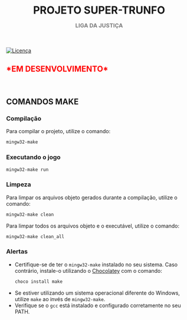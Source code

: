 <h1 align="center">
    PROJETO SUPER-TRUNFO
    <p style="font-size: 15px; color: rgb(124, 124, 124);">LIGA DA JUSTIÇA</p>
</h1>

<br>

[![Licença](https://img.shields.io/badge/license-MIT-blue.svg)](LICENSE)

<h2 style="border:none;color: red;font-weight: bold;">*EM DESENVOLVIMENTO*</h2><br>

<h2>COMANDOS MAKE</h2>

### Compilação
Para compilar o projeto, utilize o comando:
```bash
mingw32-make
```

### Executando o jogo
```bash
mingw32-make run
```

### Limpeza
Para limpar os arquivos objeto gerados durante a compilação, utilize o comando:
```bash
mingw32-make clean
```
Para limpar todos os arquivos objeto e o executável, utilize o comando:
```bash
mingw32-make clean_all
```

### Alertas
- Certifique-se de ter o `mingw32-make` instalado no seu sistema. Caso contrário, instale-o utilizando o [Chocolatey](https://chocolatey.org/) com o comando:
  ```bash
  choco install make
  ```
- Se estiver utilizando um sistema operacional diferente do Windows, utilize `make` ao invés de `mingw32-make`.
- Verifique se o `gcc` está instalado e configurado corretamente no seu PATH.